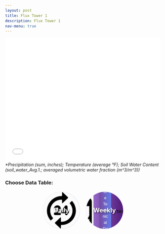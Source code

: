 ```yaml
---
layout: post
title: Flux Tower 1
description: Flux Tower 1
nav-menu: true
---
```

<head>
<style>
    /* ================= Basic Grid Styles ================= */
 .grid-container {
       margin-top: 0;  /* Reduce space before the first plot */
   }
 

    .grid-item {
        position: relative;
        padding-top: 100%;
        overflow: hidden;
        border: none;
    }

    .grid-item a,
    .grid-item img {
        position: absolute;
        top: 0;
        left: 0;
        right: 0;
        bottom: 0;
        border: none;
    }

    .grid-item img {
        width: 100%;
        height: 100%;
        object-fit: cover;
        outline: none;
    }

    .grid-item span {
        font-size: 2rem;
        text-shadow: 2px 2px 4px rgba(0, 0, 0, 0.5);
        z-index: 2;
        font-weight: bold;
    }

    /* ================= Toggle Icons and Labels ================= */
    .toggle-icons {
        display: flex;
        justify-content: center;
        gap: 20px;
        margin: 20px 0;
    }

    .icon {
        width: 120px;
        height: 120px;
        border-radius: 50%;
        cursor: pointer;
        display: flex;
        align-items: center;
        justify-content: center;
        overflow: hidden;
        position: relative; /* Important for proper positioning of label */
    }

    .icon img {
       width: 100%;  /* Reduced size to ensure the whole image is seen */
       height: 100%;
       object-fit: cover; /* Changed to 'contain' to ensure whole image is visible */
       margin: 0; /* Center the image */
     }
    .content {
        display: none;
    }

    .icon-label {
        position: absolute;
        top: 50%;
        left: 50%;
        transform: translate(-50%, -50%);
          text-shadow: 2px 2px 4px rgba(0, 0, 0, 0.7);
        width: 100%;
        text-align: center;
        font-size: 20px;
        font-weight: bold;
        color: white;
    }


    .icon-daily { 
    background: linear-gradient(to right, #85a3e0, #1e57a8); 
    }
    .icon-weekly { 
        background: linear-gradient(to right, #a57ad8, #501a7a); 
    }
    .icon-monthly { 
        background: linear-gradient(to right, #7cd68f, #2a8c39); 
    }

    /* ================= Collapsible Button and Full-Screen Styles ================= */
    .collapsible {
        background: linear-gradient(to right, #764BA2, #667EEA);
         line-height: 1.5;
        color: white;
        border: none;
        display: block;
        margin: 20px auto;
        padding: 10px;
        width: 50%;
        text-align: center;
        cursor: pointer;
        transition: background-color 0.5s;
    }

    .collapsible:hover { background: linear-gradient(to right, #667EEA, #764BA2); }

    .full-screen-text-container {
        background: linear-gradient(to right, #764BA2, #667EEA);
        border-radius: 5px;
        margin: 20px auto;
        cursor: pointer;
    }

    .full-screen-link {
        display: block;
        padding: 10px;
        color: white;
        text-decoration: none;
        text-align: center;
    }

    .full-screen-link:focus {
    outline: none;
}

    .full-screen-link h4 {
       margin: 0;
       text-align: center;
    }

    .full-screen-link:hover { background-color: rgba(0, 0, 0, 0.2); }

    /* ================= Table Styles ================= */
    .data-table { display: none; }

    table.dataTable {
        background-color: darkgray;
        color: white;
    }

    table.dataTable thead th {
        background-color: gray;
        color: white;
    }

    table.dataTable tbody td { color: white; }

    .view-toggle-button {
        background-color: black;
        color: blue;
        padding: 10px 20px;
        border: none;
        margin: 10px;
        cursor: pointer;
        display: inline-block;
        transition: background-color 0.3s ease;
    }

    .view-toggle-button:hover {
        background-color: #1a1a1a;
        color: deepskyblue;
    }

    .plot-container {
    display: none;
    }


    /* ================= Media Queries ================= */
    @media (min-width: 768px) {
        .grid-item span {
            font-size: 3rem;
            font-weight: 900;
        }
    }
</style>

<!-- Long Term Data -->
<div class="grid-container">
    <div class="grid-item">
         <div class="container">
            <div class="html-object">
                <iframe width="100%" height="400" frameborder="0" scrolling="no" src="longterm_plots/longterm_daily_plotly_fluxtower1.html">
                </iframe>
                <i>*Precipitation (sum, inches); Temperature (average °F); Soil Water Content (soil_water_Avg.1.; averaged volumetric water fraction (m^3/m^3))</i>
            </div>
        </div>
    </div>
</div>


<!-- Choose Data View -->
<h3>Choose Data Table:</h3>
<div class="toggle-icons">
    <div class="icon icon-daily" data-view="daily">
        <span class="icon-label">Daily</span>
        <img src="images/daily.jpg" alt="Daily Icon">
        <div class="plot-container">
            <iframe width="100%" height="430" frameborder="0" scrolling="no" src="longterm_plots/datatable_daily_fluxtower1.html"></iframe>
        </div>
    </div>
    <div class="icon icon-weekly" data-view="weekly">
        <img src="images/weekly.png" alt="Weekly Icon">
        <span class="icon-label">Weekly</span>
       <div class="plot-container">
            <iframe width="100%" height="430" frameborder="0" scrolling="no" src="longterm_plots/datatable_daily_fluxtower1.html"></iframe>
        </div>
    <div class="icon icon-monthly" data-view="monthly">
        <img src="images/monthly.jpg" alt="Monthly Icon">
        <span class="icon-label">Monthly</span>
       <div class="plot-container">
            <iframe width="100%" height="430" frameborder="0" scrolling="no" src="longterm_plots/datatable_daily_fluxtower1.html"></iframe>
        </div>
</div>

<!-- More Technical Data -->
<button class="collapsible">More Technical Data</button>
<div class="content">
    <div class="">
        <div class="html-object">
            <iframe width="100%" height="600" frameborder="0" scrolling="no" src="longterm_plots/longterm_plotly_fluxtower1.html"></iframe>
            <h4><i>*Simply click your variable of interest!</i></h4>
        </div>
    </div>

    <h4>For Full View:</h4>
    <div class="full-screen-text-">
        <a href="https://kesondrakey.github.io/longterm_plots/longterm_plotly_fluxtower1.html" class="full-screen-link">View in Full Screen <i>*Simply click your variable of interest!</i> </a>
    </div>
</div>



<!-- More Technical Data -->
<h3>testing</h3>
<button class="collapsible">Toggle Technical Data</button> <!-- This button will toggle the content below -->
<div class="content">
 <div class="container">
    <div class="html-object">
      <!-- Here's where you add the iframe to embed the Plotly graph -->
      <iframe width="100%" height="800" frameborder="0" scrolling="no" src="longterm_plots/longterm_plotly_fluxtower1.html">
      </iframe>
          <h4><i>*Simply click your variable of interest!</i></h4>
    </div>
  </div>



<script>
// Get all the icons
const icons = document.querySelectorAll('.icon');

icons.forEach(icon => {
    icon.addEventListener('click', function() {
        // Hide all plots
        const allPlots = document.querySelectorAll('.plot-container');
        allPlots.forEach(plot => {
            plot.style.display = "none";
        });

        // Show the associated plot for the clicked icon
        const thisPlot = this.querySelector('.plot-container');
        if (thisPlot) {
            thisPlot.style.display = "block";
        }
    });
});
    
// Collapsible Functionality
var coll = document.getElementsByClassName("collapsible");
var contents = document.getElementsByClassName("content");
for (let i = 0; i < coll.length; i++) {
    contents[i].style.display = "none"; // Set default state to hidden

    coll[i].addEventListener("click", function() {
        this.classList.toggle("active");
        var content = this.nextElementSibling;
        content.style.display = content.style.display === "block" ? "none" : "block";
    });
}


   // Data View Toggle
    const icons = document.querySelectorAll('.icon');  // target the icon itself
// rest of the code remains unchanged

const tables = document.querySelectorAll('.data-table');

icons.forEach(icon => {
    icon.addEventListener('click', function() {
        const view = this.getAttribute('data-view');

        tables.forEach(table => {
            if (table.getAttribute('data-view') === view) {
                table.style.display = table.style.display === "none" ? "block" : "none";
            } else {
                table.style.display = "none";
            }
        });
    });
});

</script>

